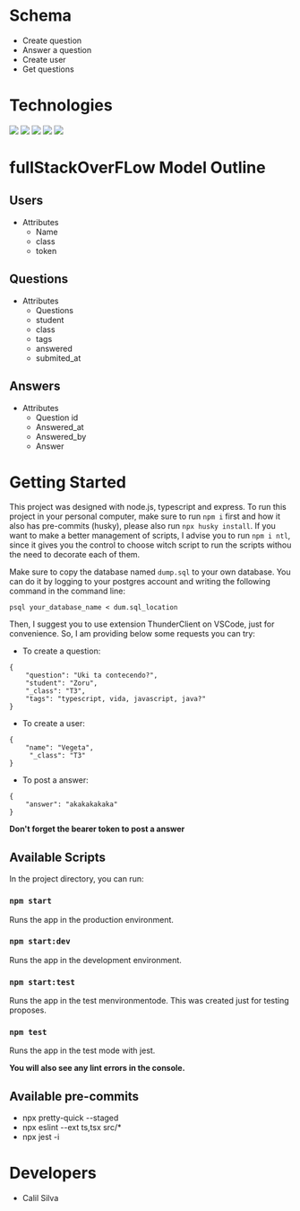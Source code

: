 # Schema

- Create question
- Answer a question
- Create user
- Get questions

# Technologies

<img src="https://img.shields.io/badge/Jest-C21325?style=for-the-badge&logo=jest&logoColor=white" />
<img src="https://img.shields.io/badge/Node.js-339933?style=for-the-badge&logo=nodedotjs&logoColor=white" />
<img src="https://img.shields.io/badge/Express.js-000000?style=for-the-badge&logo=express&logoColor=white" />
<img src="https://img.shields.io/badge/PostgreSQL-316192?style=for-the-badge&logo=postgresql&logoColor=white" />
<img src="https://img.shields.io/badge/TypeScript-007ACC?style=for-the-badge&logo=typescript&logoColor=white" />

# fullStackOverFLow Model Outline

## Users

- Attributes
  - Name
  - class
  - token

## Questions

- Attributes
  - Questions
  - student
  - class
  - tags
  - answered
  - submited_at

## Answers

- Attributes
  - Question id
  - Answered_at
  - Answered_by
  - Answer

# Getting Started

This project was designed with node.js, typescript and express. To run this project in your personal computer, make sure to run `npm i` first and how it also has pre-commits (husky), please also run `npx husky install`. If you want to make a better management of scripts, I advise you to run `npm i ntl`, since it gives you the control to choose witch script to run the scripts withou the need to decorate each of them.

Make sure to copy the database named `dump.sql` to your own database. You can do it by logging to your postgres account and writing the following command in the command line:

```
psql your_database_name < dum.sql_location
```

Then, I suggest you to use extension ThunderClient on VSCode, just for convenience. So, I am providing below some requests you can try:

- To create a question:

```
{
	"question": "Uki ta contecendo?",
	"student": "Zoru",
	"_class": "T3",
	"tags": "typescript, vida, javascript, java?"
}
```

- To create a user:

```
{
    "name": "Vegeta",
	 "_class": "T3"
}
```

- To post a answer:

```
{
    "answer": "akakakakaka"
}
```

**Don't forget the bearer token to post a answer**

## Available Scripts

In the project directory, you can run:

### `npm start`

Runs the app in the production environment.

### `npm start:dev`

Runs the app in the development environment.

### `npm start:test`

Runs the app in the test menvironmentode. This was created just for testing proposes.

### `npm test`

Runs the app in the test mode with jest.

**You will also see any lint errors in the console.**

## Available pre-commits

- npx pretty-quick --staged
- npx eslint --ext ts,tsx src/\*
- npx jest -i

# Developers

- Calil Silva
